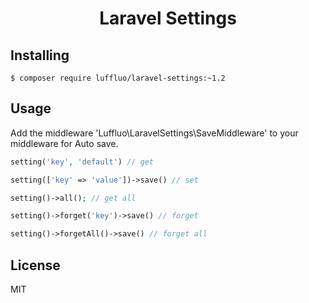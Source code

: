 <h1 align="center">Laravel Settings</h1>

## Installing

```shell
$ composer require luffluo/laravel-settings:~1.2
```

## Usage

Add the middleware 'Luffluo\\LaravelSettings\\SaveMiddleware' to your middleware for Auto save.

```php
setting('key', 'default') // get

setting(['key' => 'value'])->save() // set

setting()->all(); // get all

setting()->forget('key')->save() // forget

setting()->forgetAll()->save() // forget all
```

## License

MIT